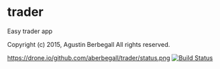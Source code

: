 # trader
Easy trader app

Copyright (c) 2015, Agustin Berbegall
All rights reserved.

https://drone.io/github.com/aberbegall/trader/status.png
[![Build Status](https://drone.io/github.com/aberbegall/trader/status.png)](https://drone.io/github.com/aberbegall/trader/latest)

